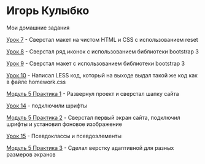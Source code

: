 # Игорь Кулыбко
Мои домашние задания 


[Урок 7](http://kulybych-web.github.io/lesson_7/index.html "Описание") - Сверстал макет на чистом HTML и CSS с использованием reset

[Урок 8](http://kulybych-web.github.io/lesson_8/index.html "Описание") - Сверстал ряд иконок с использованием библиотеки bootstrap 3

[Урок 9](http://kulybych-web.github.io/lesson_9/index.html "Описание") - Сверстал макет с использованием библиотеки bootstrap 3

[Урок 10](http://kulybych-web.github.io/lesson_10/index.html "Описание") - Написал LESS код, который на выходе выдал такой же код как в файле homework.css

[Модуль 5 Практика 1](http://kulybych-web.github.io/practice_module5_part1/index.html "Описание") - Развернул проект и сверстал шапку сайта

[Урок 14](https://kulybych-web.github.io/fonts/index.html "Описание") - подключили шрифты

[Модуль 5 Практика 2](http://kulybych-web.github.io/practice_module5_part2/index.html "Описание") -  Cверстал первый экран сайта, подключил шрифты и установил фоновое изображение

[Урок 15](https://kulybych-web.github.io/arhiv-s-dz-15-urok/index.html "Описание") - Псевдоклассы и псевдоэлементы

[Модуль 5 Практика 3](https://kulybych-web.github.io/practice_module5_part3//index.html "Описание") - Сделал верстку адаптивной для разных размеров экранов 






